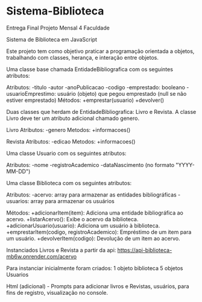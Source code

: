 # Sistema-Biblioteca
Entrega Final Projeto Mensal 4 Faculdade

Sistema de Biblioteca em JavaScript

Este projeto tem como objetivo praticar a programação orientada a objetos, trabalhando com classes, herança, e interação entre objetos.

Uma classe base chamada EntidadeBibliografica com os seguintes atributos:

Atributos:
-titulo
-autor
-anoPublicacao
-codigo
-emprestado: booleano
-usuarioEmprestimo: usuário (objeto) que pegou emprestado (null se não estiver emprestado)
Métodos:
+emprestar(usuario)
+devolver()

 Duas classes que herdam de EntidadeBibliografica: Livro e Revista. A classe Livro deve ter um atributo adicional chamado genero.

Livro
Atributos:
-genero
Metodos:
+informacoes()

Revista
Atributos:
-edicao
Metodos:
+informacoes()

Uma classe Usuario com os seguintes atributos:

Atributos:
-nome
-registroAcademico
-dataNascimento (no formato "YYYY-MM-DD") 

Uma classe Biblioteca com os seguintes atributos:

Atributos:
-acervo: array para armazenar as entidades bibliográficas
-usuarios: array para armazenar os usuários

Métodos:
+adicionarItem(item): Adiciona uma entidade bibliográfica ao acervo.
+listarAcervo(): Exibe o acervo da biblioteca.
+adicionarUsuario(usuario): Adiciona um usuário à biblioteca.
+emprestarItem(codigo, registroAcademico): Empréstimo de um item para um usuário.
+devolverItem(codigo): Devolução de um item ao acervo.

Instanciados Livros e Revista a partir da api:
https://api-biblioteca-mb6w.onrender.com/acervo

Para instanciar inicialmente foram criados:
 1 objeto biblioteca
 5 objetos Usuarios

Html (adicional) - Prompts para adicionar livros e Revistas, usuários, para fins de registro, visualização no console.
 
